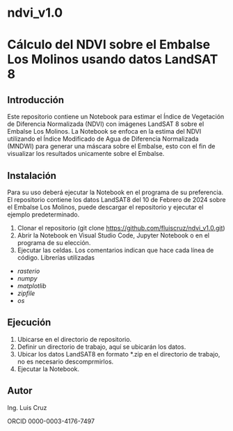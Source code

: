 # ndvi_v1.0
# Cálculo del NDVI sobre el Embalse Los Molinos usando datos LandSAT 8
## Introducción
Este repositorio contiene un Notebook para estimar el Índice de Vegetación de Diferencia Normalizada (NDVI) con imágenes LandSAT 8 sobre el Embalse Los Molinos. La Notebook se enfoca en la estima del NDVI utilizando el Índice Modificado de Agua de Diferencia Normalizada (MNDWI) para generar una máscara sobre el Embalse, esto con el fin de visualizar los resultados unicamente sobre el Embalse.
## Instalación
Para su uso deberá ejecutar la Notebook en el programa de su preferencia. El repositorio contiene los datos LandSAT8 del 10 de Febrero de 2024 sobre el Embalse Los Molinos, puede descargar el repositorio y ejecutar el ejemplo predeterminado.
1. Clonar el repositorio (git clone https://github.com/fluiscruz/ndvi_v1.0.git)
2. Abrir la Notebook en Visual Studio Code, Jupyter Notebook o en el programa de su elección.
3. Ejecutar las celdas. Los comentarios indican que hace cada línea de código.
Librerías utilizadas
- *rasterio*
- *numpy*
- *matplotlib*
- *zipfile*
- *os*
## Ejecución
1. Ubicarse en el directorio de repositorio.
2. Definir un directorio de trabajo, aquí se ubicarán los datos.
3. Ubicar los datos LandSAT8 en formato *.zip en el directorio de trabajo, no es necesario descomprmirlos.
4. Ejecutar la Notebook.
## Autor
Ing. Luis Cruz

ORCID 0000-0003-4176-7497
